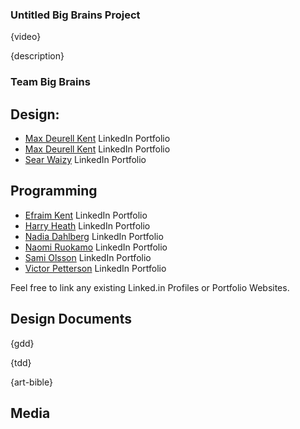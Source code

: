 ### Untitled Big Brains Project

{video}

{description}

### Team Big Brains

## Design:

- [Max Deurell Kent](https://github.com/MaxDKCrab) LinkedIn Portfolio
- [Max Deurell Kent](https://github.com/MaxDKCrab) LinkedIn Portfolio
- [Sear Waizy](https://github.com/SearWaizy) LinkedIn Portfolio

## Programming

- [Efraim Kent](https://github.com/efraimkent) LinkedIn Portfolio
- [Harry Heath](https://github.com/HarryTheHeath) LinkedIn Portfolio
- [Nadia Dahlberg](https://github.com/nadiadahlberg) LinkedIn Portfolio
- [Naomi Ruokamo](https://github.com/gremdot) LinkedIn Portfolio
- [Sami Olsson](https://github.com/Sami-Olsson) LinkedIn Portfolio
- [Victor Petterson](https://github.com/Victorpetts) LinkedIn Portfolio

Feel free to link any existing Linked.in Profiles or Portfolio Websites.

## Design Documents

{gdd}

{tdd}

{art-bible}

## Media
